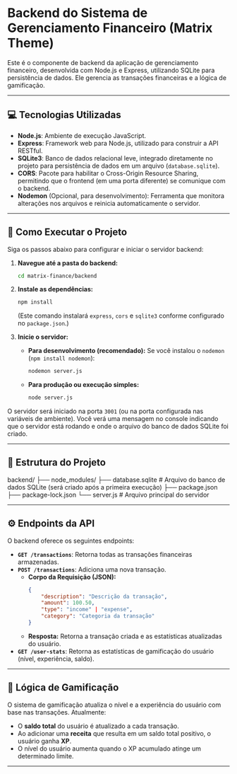 # Backend do Sistema de Gerenciamento Financeiro (Matrix Theme)

Este é o componente de backend da aplicação de gerenciamento financeiro, desenvolvida com Node.js e Express, utilizando SQLite para persistência de dados. Ele gerencia as transações financeiras e a lógica de gamificação.

---

## 💻 Tecnologias Utilizadas

* **Node.js**: Ambiente de execução JavaScript.
* **Express**: Framework web para Node.js, utilizado para construir a API RESTful.
* **SQLite3**: Banco de dados relacional leve, integrado diretamente no projeto para persistência de dados em um arquivo (`database.sqlite`).
* **CORS**: Pacote para habilitar o Cross-Origin Resource Sharing, permitindo que o frontend (em uma porta diferente) se comunique com o backend.
* **Nodemon** (Opcional, para desenvolvimento): Ferramenta que monitora alterações nos arquivos e reinicia automaticamente o servidor.

---

## 🚀 Como Executar o Projeto

Siga os passos abaixo para configurar e iniciar o servidor backend:

1.  **Navegue até a pasta do backend:**
    ```bash
    cd matrix-finance/backend
    ```

2.  **Instale as dependências:**
    ```bash
    npm install
    ```
    (Este comando instalará `express`, `cors` e `sqlite3` conforme configurado no `package.json`.)

3.  **Inicie o servidor:**
    * **Para desenvolvimento (recomendado):** Se você instalou o `nodemon` (`npm install nodemon`):
        ```bash
        nodemon server.js
        ```
    * **Para produção ou execução simples:**
        ```bash
        node server.js
        ```

O servidor será iniciado na porta `3001` (ou na porta configurada nas variáveis de ambiente). Você verá uma mensagem no console indicando que o servidor está rodando e onde o arquivo do banco de dados SQLite foi criado.

---

## 📂 Estrutura do Projeto

backend/
├── node_modules/
├── database.sqlite  # Arquivo do banco de dados SQLite (será criado após a primeira execução)
├── package.json
├── package-lock.json
└── server.js        # Arquivo principal do servidor

---

## ⚙️ Endpoints da API

O backend oferece os seguintes endpoints:

* **`GET /transactions`**: Retorna todas as transações financeiras armazenadas.
* **`POST /transactions`**: Adiciona uma nova transação.
    * **Corpo da Requisição (JSON):**
        ```json
        {
            "description": "Descrição da transação",
            "amount": 100.50,
            "type": "income" | "expense",
            "category": "Categoria da transação"
        }
        ```
    * **Resposta:** Retorna a transação criada e as estatísticas atualizadas do usuário.
* **`GET /user-stats`**: Retorna as estatísticas de gamificação do usuário (nível, experiência, saldo).

---

## 🔑 Lógica de Gamificação

O sistema de gamificação atualiza o nível e a experiência do usuário com base nas transações. Atualmente:

* O **saldo total** do usuário é atualizado a cada transação.
* Ao adicionar uma **receita** que resulta em um saldo total positivo, o usuário ganha **XP**.
* O nível do usuário aumenta quando o XP acumulado atinge um determinado limite.

---